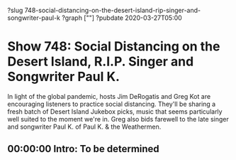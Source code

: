 ?slug 748-social-distancing-on-the-desert-island-rip-singer-and-songwriter-paul-k
?graph [""]
?pubdate 2020-03-27T05:00

# Show 748: Social Distancing on the Desert Island, R.I.P. Singer and Songwriter Paul K.

In light of the global pandemic, hosts Jim DeRogatis and Greg Kot are encouraging listeners to practice social distancing. They'll be sharing a fresh batch of Desert Island Jukebox picks, music that seems particularly well suited to the moment we're in. Greg also bids farewell to the late singer and songwriter Paul K. of Paul K. & the Weathermen.

## 00:00:00 Intro: To be determined